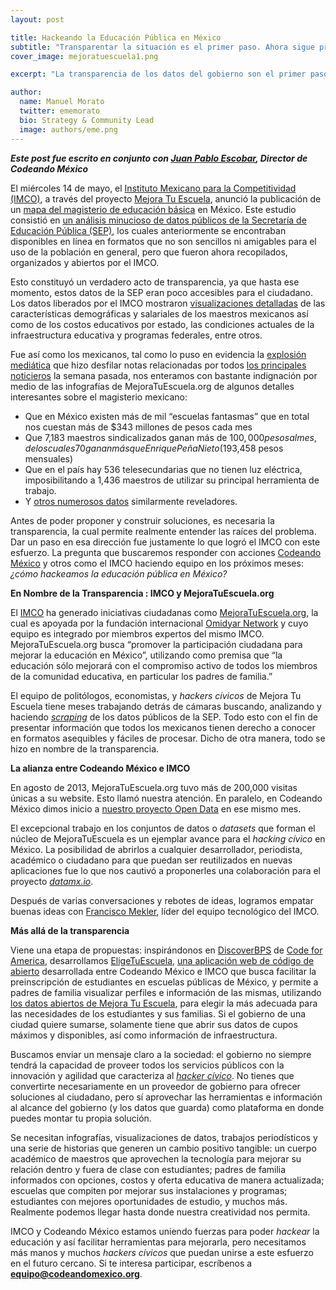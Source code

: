 ```yaml
---
layout: post

title: Hackeando la Educación Pública en México
subtitle: "Transparentar la situación es el primer paso. Ahora sigue proponer y accionar."
cover_image: mejoratuescuela1.png

excerpt: "La transparencia de los datos del gobierno son el primer paso para resolver sus problemas. Luego sigue proponer soluciones y tomar acción."

author:
  name: Manuel Morato
  twitter: ememorato
  bio: Strategy & Community Lead
  image: authors/eme.png
---
```


***Este post fue escrito en conjunto con [Juan Pablo Escobar](http://twitter.com/juanpabloe), Director de Codeando México***

El miércoles 14 de mayo, el [Instituto Mexicano para la Competitividad (IMCO)](http://imco.org.mx/home/), a través del proyecto [Mejora Tu Escuela](http://www.mejoratuescuela.org/), anunció la publicación de un [mapa del magisterio de educación básica](http://blog.mejoratuescuela.org/mapa-del-magisterio-de-educacion-basica-en-mexico/) en México. Este estudio consistió en [un análisis minucioso de datos públicos de la Secretaría de Educación Pública (SEP)](http://imco.org.mx/wp-content/uploads/2014/05/20140514_MapaMagisterioMexico_Presentacion.pdf), los cuales anteriormente se encontraban disponibles en línea en formatos que no son sencillos ni amigables para el uso de la población en general, pero que fueron ahora recopilados, organizados y abiertos por el IMCO.

Esto constituyó un verdadero acto de transparencia, ya que hasta ese momento, estos datos de la SEP eran poco accesibles para el ciudadano. Los datos liberados por el IMCO mostraron [visualizaciones detalladas](http://imco.org.mx/wp-content/uploads/2014/05/20140514_MapaMagisterioMexico_Presentacion.pdf) de las características demográficas y salariales de los maestros mexicanos así como de los costos educativos por estado, las condiciones actuales de la infraestructura educativa y programas federales, entre otros.

Fue así como los mexicanos, tal como lo puso en evidencia la [explosión mediática](http://www.excelsior.com.mx/nacional/2014/05/15/959269) que hizo desfilar notas relacionadas por todos [los principales noticieros](http://www.milenio.com/politica/Ganan-Pena-Nieto-maestros-Imco_0_299370076.html) la semana pasada, nos enteramos con bastante indignación por medio de las infografías de MejoraTuEscuela.org de algunos detalles interesantes sobre el magisterio mexicano:
* Que en México existen más de mil “escuelas fantasmas” que en total nos cuestan más de $343 millones de pesos cada mes
* Que 7,183 maestros sindicalizados ganan más de $100,000 pesos al mes, de los cuales 70 ganan más que Enrique Peña Nieto ($193,458 pesos mensuales)
* Que en el país hay 536 telesecundarias que no tienen luz eléctrica, imposibilitando a 1,436 maestros de utilizar su principal herramienta de trabajo.
* Y [otros numerosos datos](http://imco.org.mx/capital_humano/mapa-del-magisterio-de-educacion-basica-en-mexico/) similarmente reveladores. 

Antes de poder proponer y construir soluciones, es necesaria la transparencia, la cual permite realmente entender las raíces del problema. Dar un paso en esa dirección fue justamente lo que logró el IMCO con este esfuerzo. La pregunta que buscaremos responder con acciones [Codeando México](http://codeandomexico.org) y otros como el IMCO haciendo equipo en los próximos meses: _¿cómo hackeamos la educación pública en México?_

**En Nombre de la Transparencia : IMCO y MejoraTuEscuela.org**

El [IMCO](http://imco.org.mx/conoce-imco/) ha generado iniciativas ciudadanas como [MejoraTuEscuela.org](http://www.mejoratuescuela.org/), la cual es apoyada por la fundación internacional [Omidyar Network](http://www.omidyar.com/) y cuyo equipo es integrado por miembros expertos del mismo IMCO. MejoraTuEscuela.org busca “promover la participación ciudadana para mejorar la educación en México”, utilizando como premisa que “la educación sólo mejorará con el compromiso activo de todos los miembros de la comunidad educativa, en particular los padres de familia.”

El equipo de politólogos, economistas, y _hackers cívicos_ de Mejora Tu Escuela tiene meses trabajando detrás de cámaras buscando, analizando y haciendo [_scraping_](http://interactivos.lanacion.com.ar/manual-data/obtener_datos_3.html) de los datos públicos de la SEP. Todo esto con el fin de presentar información que todos los mexicanos tienen derecho a conocer en formatos asequibles y fáciles de procesar. Dicho de otra manera, todo se hizo en nombre de la transparencia.

**La alianza entre Codeando México e IMCO**

En agosto de 2013, MejoraTuEscuela.org tuvo más de 200,000 visitas únicas a su website. Esto llamó nuestra atención. En paralelo, en Codeando México dimos inicio a [nuestro proyecto Open Data](http://web.archive.org/web/20130811125731/http://blog.codeandomexico.org/post/50448759343/la-plataforma-civica-de-datos-abiertos-de-mexico) en ese mismo mes. 

El excepcional trabajo en los conjuntos de datos o _datasets_ que forman el núcleo de MejoraTuEscuela es un ejemplar avance para el _hacking cívico_ en México. La posibilidad de abrirlos a cualquier desarrollador, periodista, académico o ciudadano para que puedan ser reutilizados en nuevas aplicaciones fue lo que nos cautivó a proponerles una colaboración para el proyecto [_datamx.io_](http://datamx.io). 

Después de varias conversaciones y rebotes de ideas, logramos empatar buenas ideas con [Francisco Mekler](http://imco.org.mx/es/author/francisco-mekler/), líder del equipo tecnológico del IMCO.

**Más allá de la transparencia**

Viene una etapa de propuestas: inspirándonos en [DiscoverBPS](http://www.discoverbps.org/) de [Code for America](http://codeforamerica.org/), desarrollamos [EligeTuEscuela](http://www.eligetuescuela.org), [una aplicación web de código de abierto](https://github.com/CodeandoMexico/EligeTuEscuela) desarrollada entre Codeando México e IMCO que busca facilitar la preinscripción de estudiantes en escuelas públicas de México, y permite a padres de familia visualizar perfiles e información de las mismas, utilizando [los datos abiertos de Mejora Tu Escuela](http://www.mejoratuescuela.org/bases), para elegir la más adecuada para las necesidades de los estudiantes y sus familias. Si el gobierno de una ciudad quiere sumarse, solamente tiene que abrir sus datos de cupos máximos y disponibles, así como información de infraestructura. 

Buscamos enviar un mensaje claro a la sociedad: el gobierno no siempre tendrá la capacidad de proveer todos los servicios públicos con la innovación y agilidad que caracteriza al [_hacker cívico_](http://web.archive.org/web/20131008033932/http://blog.codeandomexico.org/post/43401877954/los-heroes-de-la-nueva-era-civica-digital). No tienes que convertirte necesariamente en un proveedor de gobierno para ofrecer soluciones al ciudadano, pero sí aprovechar las herramientas e información al alcance del gobierno (y los datos que guarda) como plataforma en donde puedes montar tu propia solución. 

Se necesitan infografías, visualizaciones de datos, trabajos periodísticos y una serie de historias que generen un cambio positivo tangible: un cuerpo académico de maestros que aprovechen la tecnología para mejorar su relación dentro y fuera de clase con estudiantes; padres de familia informados con opciones, costos y oferta educativa de manera actualizada; escuelas que compiten por mejorar sus instalaciones y programas; estudiantes con mejores oportunidades de estudio, y muchos más. Realmente podemos llegar hasta donde nuestra creatividad nos permita.

IMCO y Codeando México estamos uniendo fuerzas para poder _hackear_ la educación y así facilitar herramientas para mejorarla, pero necesitamos más manos y muchos _hackers cívicos_ que puedan unirse a este esfuerzo en el futuro cercano. Si te interesa participar, escríbenos a **equipo@codeandomexico.org**.